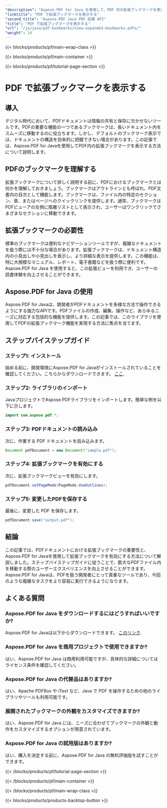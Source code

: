 ```yaml
---
"description": "Aspose.PDF for Java を使用して、PDF 内の拡張ブックマークを表示する方法を学びます。ステップバイステップのガイドでドキュメントのナビゲーションを強化します。"
"linktitle": "PDF で拡張ブックマークを表示する"
"second_title": "Aspose.PDF Java PDF 処理 API"
"title": "PDF で拡張ブックマークを表示する"
"url": "/ja/java/pdf-bookmarks/view-expanded-bookmarks-pdfs/"
"weight": 14
---
```


{{< blocks/products/pf/main-wrap-class >}}

{{< blocks/products/pf/main-container >}}

{{< blocks/products/pf/tutorial-page-section >}}

# PDF で拡張ブックマークを表示する


## 導入

デジタル時代において、PDFドキュメントは情報の共有と保存に欠かせないツールです。PDFの重要な機能の一つであるブックマークは、長いドキュメント内をスムーズに移動するのに役立ちます。しかし、デフォルトのブックマーク表示では、ドキュメントの構造を効率的に把握できない場合があります。この記事では、Aspose.PDF for Javaを使用してPDF内の拡張ブックマークを表示する方法について説明します。

## PDFのブックマークを理解する

拡張ブックマークについて詳しく説明する前に、PDFにおけるブックマークとは何かを理解しておきましょう。ブックマークはアウトラインとも呼ばれ、PDF文書内の目次として機能します。ブックマークは、ファイル内の特定のセクション、章、またはページへのクイックリンクを提供します。通常、ブックマークはPDFビューアの左側に階層リストとして表示され、ユーザーはワンクリックでさまざまなセクションに移動できます。

## 拡張ブックマークの必要性

標準のブックマークは便利なナビゲーションツールですが、複雑なドキュメントを扱う際には不十分な場合があります。拡張ブックマークは、ドキュメント構造内の小見出しや小見出しを表示し、より詳細な表示を提供します。この機能は、特に大規模なマニュアル、レポート、電子書籍などを扱う際に便利です。Aspose.PDF for Java を使用すると、この拡張ビューを利用でき、ユーザーの読書体験を向上させることができます。

## Aspose.PDF for Java の使用

Aspose.PDF for Javaは、開発者がPDFドキュメントを多様な方法で操作できるようにする強力なAPIです。PDFファイルの作成、編集、操作など、あらゆるニーズに対応する包括的な機能を提供します。この記事では、このライブラリを使用してPDFの拡張ブックマーク機能を実現する方法に焦点を当てます。

## ステップバイステップガイド

### ステップ1: インストール
始める前に、開発環境にAspose.PDF for Javaがインストールされていることを確認してください。こちらからダウンロードできます。 [ここ](https://releases。aspose.com/pdf/java/).

### ステップ2: ライブラリのインポート
JavaプロジェクトでAspose.PDFライブラリをインポートします。簡単な例を以下に示します。

```java
import com.aspose.pdf.*;
```

### ステップ3: PDFドキュメントの読み込み
次に、作業する PDF ドキュメントを読み込みます。

```java
Document pdfDocument = new Document("sample.pdf");
```

### ステップ4: 拡張ブックマークを有効にする
次に、拡張ブックマークビューを有効にします。

```java
pdfDocument.setPageMode(PageMode.UseOutlines);
```

### ステップ5: 変更したPDFを保存する
最後に、変更した PDF を保存します。

```java
pdfDocument.save("output.pdf");
```

## 結論

この記事では、PDFドキュメントにおける拡張ブックマークの重要性と、Aspose.PDF for Javaを使用して拡張ブックマークを有効にする方法について解説しました。ステップバイステップガイドに従うことで、膨大なPDFファイル内を移動する際のユーザーエクスペリエンスを向上させることができます。Aspose.PDF for Javaは、PDFを扱う開発者にとって貴重なツールであり、今回のような複雑なタスクをより容易に実行できるようになります。

## よくある質問

### Aspose.PDF for Java をダウンロードするにはどうすればいいですか?

Aspose.PDF for Javaは以下からダウンロードできます。 [このリンク](https://releases。aspose.com/pdf/java/).

### Aspose.PDF for Java を商用プロジェクトで使用できますか?

はい、Aspose.PDF for Java は商用利用可能ですが、具体的な詳細についてはライセンス条件を確認してください。

### Aspose.PDF for Java の代替品はありますか?

はい、Apache PDFBox や iText など、Java で PDF を操作するための他のライブラリやツールも利用可能です。

### 展開されたブックマークの外観をカスタマイズできますか?

はい、Aspose.PDF for Java には、ニーズに合わせてブックマークの外観と動作をカスタマイズするオプションが用意されています。

### Aspose.PDF for Java の試用版はありますか?

はい、購入を決定する前に、Aspose.PDF for Java の無料評価版を試すことができます。

{{< /blocks/products/pf/tutorial-page-section >}}

{{< /blocks/products/pf/main-container >}}

{{< /blocks/products/pf/main-wrap-class >}}

{{< blocks/products/products-backtop-button >}}